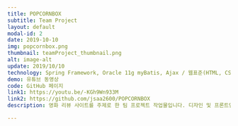 ```yaml
---
title: POPCORNBOX
subtitle: Team Project
layout: default
modal-id: 2
date: 2019-10-10
img: popcornbox.png
thumbnail: teamProject_thumbnail.png
alt: image-alt
update: 2019/10/10
technology: Spring Framework, Oracle 11g myBatis, Ajax / 웹표준(HTML, CSS, JavaScript), jQuery, Bootstrap, FontAwesome Library / GitHub, openAPI, Lombok Library
demo: 유튜브 동영상
code: GitHub 페이지
link1: https://youtu.be/-KGh9Wn933M
link2: https://github.com/jsaa2600/POPCORNBOX
description: 영화 리뷰 사이트를 주제로 한 팀 프로젝트 작업물입니다. 디자인 및 프론트엔드 부분을 맡았습니다.

---
```

